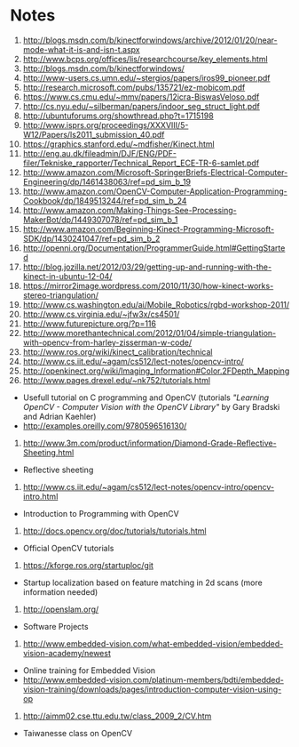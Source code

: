 Notes
=====

 1. http://blogs.msdn.com/b/kinectforwindows/archive/2012/01/20/near-mode-what-it-is-and-isn-t.aspx
 1. http://www.bcps.org/offices/lis/researchcourse/key_elements.html
 1. http://blogs.msdn.com/b/kinectforwindows/
 1. http://www-users.cs.umn.edu/~stergios/papers/iros99_pioneer.pdf
 1. http://research.microsoft.com/pubs/135721/ez-mobicom.pdf
 1. https://www.cs.cmu.edu/~mmv/papers/12icra-BiswasVeloso.pdf
 1. http://cs.nyu.edu/~silberman/papers/indoor_seg_struct_light.pdf
 1. http://ubuntuforums.org/showthread.php?t=1715198
 1. http://www.isprs.org/proceedings/XXXVIII/5-W12/Papers/ls2011_submission_40.pdf
 1. https://graphics.stanford.edu/~mdfisher/Kinect.html
 1. http://eng.au.dk/fileadmin/DJF/ENG/PDF-filer/Tekniske_rapporter/Technical_Report_ECE-TR-6-samlet.pdf
 1. http://www.amazon.com/Microsoft-SpringerBriefs-Electrical-Computer-Engineering/dp/1461438063/ref=pd_sim_b_19
 1. http://www.amazon.com/OpenCV-Computer-Application-Programming-Cookbook/dp/1849513244/ref=pd_sim_b_24
 1. http://www.amazon.com/Making-Things-See-Processing-MakerBot/dp/1449307078/ref=pd_sim_b_1
 1. http://www.amazon.com/Beginning-Kinect-Programming-Microsoft-SDK/dp/1430241047/ref=pd_sim_b_2
 1. http://openni.org/Documentation/ProgrammerGuide.html#GettingStarted
 1. http://blog.jozilla.net/2012/03/29/getting-up-and-running-with-the-kinect-in-ubuntu-12-04/
 1. https://mirror2image.wordpress.com/2010/11/30/how-kinect-works-stereo-triangulation/
 1. http://www.cs.washington.edu/ai/Mobile_Robotics/rgbd-workshop-2011/
 1. http://www.cs.virginia.edu/~jfw3x/cs4501/
 1. http://www.futurepicture.org/?p=116
 1. http://www.morethantechnical.com/2012/01/04/simple-triangulation-with-opencv-from-harley-zisserman-w-code/
 1. http://www.ros.org/wiki/kinect_calibration/technical
 1. http://www.cs.iit.edu/~agam/cs512/lect-notes/opencv-intro/
 1. http://openkinect.org/wiki/Imaging_Information#Color.2FDepth_Mapping
 1. http://www.pages.drexel.edu/~nk752/tutorials.html
  * Usefull tutorial on C programming and OpenCV (tutorials _"Learning OpenCV - Computer Vision with the OpenCV Library"_ by Gary Bradski and Adrian Kaehler)
  * http://examples.oreilly.com/9780596516130/
 1. http://www.3m.com/product/information/Diamond-Grade-Reflective-Sheeting.html
  * Reflective sheeting
 1. http://www.cs.iit.edu/~agam/cs512/lect-notes/opencv-intro/opencv-intro.html
  * Introduction to Programming with OpenCV
 1. http://docs.opencv.org/doc/tutorials/tutorials.html
  * Official OpenCV tutorials
 1. https://kforge.ros.org/startuploc/git
  * Startup localization based on feature matching in 2d scans (more information needed)
 1. http://openslam.org/
  * Software Projects
 1. http://www.embedded-vision.com/what-embedded-vision/embedded-vision-academy/newest
  * Online training for Embedded Vision
  * http://www.embedded-vision.com/platinum-members/bdti/embedded-vision-training/downloads/pages/introduction-computer-vision-using-op
 1. http://aimm02.cse.ttu.edu.tw/class_2009_2/CV.htm
  * Taiwanesse class on OpenCV
